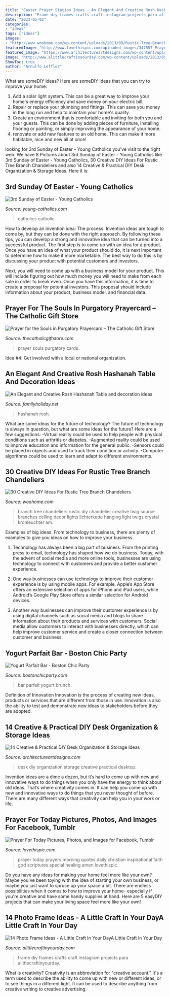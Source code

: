 ```yaml
---
title: "Easter Prayer Station Ideas - An Elegant And Creative Rosh Hashanah Table And Decoration Ideas"
description: "Frame diy frames crafts craft instagram projects para alittlecraftinyourday"
date: "2023-05-02"
categories:
- "ideas"
tags: ["ideas"]
images:
- "http://www.woohome.com/wp-content/uploads/2013/09/Rustic-Tree-Branch-Chandeliers-10.jpg"
featuredImage: "http://www.lovethispic.com/uploaded_images/347557-Prayer-For-Today.jpg"
featured_image: "https://www.architectureartdesigns.com/wp-content/uploads/2015/03/14-Creative-Practical-DIY-Desk-Organization-Storage-Ideas-12.jpg"
image: "http://www.alittlecraftinyourday.com/wp-content/uploads/2013/05/8940cb065a15251ee1daa9aea9aa7b7c.jpg"
ShowToc: true
author: "Arnulfo Leffler"
---
```



What are someDIY ideas?
Here are someDIY ideas that you can try to improve your home:
1. Add a solar light system. This can be a great way to improve your home's energy efficiency and save money on your electric bill.
2. Repair or replace your plumbing and fittings. This can save you money in the long run and help to maintain your home's quality.
3. Create an environment that is comfortable and inviting for both you and your guests. This can be done by adding pieces of furniture, installing flooring or painting, or simply improving the appearance of your home.
4. renovate or add new features to an old home. This can make it more habitable, nice and new all at once!

	

		
looking for 3rd Sunday of Easter - Young Catholics you've visit to the right web. We have 8 Pictures about 3rd Sunday of Easter - Young Catholics like 3rd Sunday of Easter - Young Catholics, 30 Creative DIY Ideas For Rustic Tree Branch Chandeliers and also 14 Creative &amp; Practical DIY Desk Organization &amp; Storage Ideas. Here it is:
		
    
## 3rd Sunday Of Easter - Young Catholics

<img loading=lazy src="http://young-catholics.com/wp-content/uploads/2020/07/3rd-Sunday-of-Easter.png" onerror="this.onerror=null;this.src='https://tse4.mm.bing.net/th?id=OIP.Sk1A8SEB1vneV9vAsm_t1wHaEK&amp;pid=15.1';" alt="3rd Sunday of Easter - Young Catholics">

_Source: young-catholics.com_

>catholics catholic. 

	

How to develop an invention idea: The process.
Invention ideas are tough to come by, but they can be done with the right approach. By following these tips, you can develop a strong and innovative idea that can be turned into a successful product.
The first step is to come up with an idea for a product. Once you have an idea of what your product should do, it is next important to determine how to make it more marketable. The best way to do this is by discussing your product with potential customers and investors.

Next, you will need to come up with a business model for your product. This will include figuring out how much money you will need to make from each sale in order to break even. Once you have this information, it is time to create a proposal for potential investors. This proposal should include information about your product, business model, and financial data.

    
## Prayer For The Souls In Purgatory Prayercard – The Catholic Gift Store

<img loading=lazy src="https://cdn.shopify.com/s/files/1/2197/9029/products/pc1013b_1024x1024.jpg?v=1508193159" onerror="this.onerror=null;this.src='https://tse3.mm.bing.net/th?id=OIP.MIKOLN-F8PL1ilukJc4nXQAAAA&amp;pid=15.1';" alt="Prayer for the Souls in Purgatory Prayercard – The Catholic Gift Store">

_Source: thecatholicgiftstore.com_

>prayer souls purgatory cards. 

	

Idea #4: Get involved with a local or national organization.
 

    
## An Elegant And Creative Rosh Hashanah Table And Decoration Ideas

<img loading=lazy src="https://www.familyholiday.net/wp-content/uploads/2012/08/An-Elegant-and-Creative-_-Rosh-_-Hashanah-_Table-_-and-_-decoration-_-ideas-__09.jpg" onerror="this.onerror=null;this.src='https://tse3.mm.bing.net/th?id=OIP.SXc24enX9-5iCX9JWGnmVAHaLD&amp;pid=15.1';" alt="An Elegant and Creative Rosh Hashanah Table and decoration ideas">

_Source: familyholiday.net_

>hashanah rosh. 

	

What are some ideas for the future of technology?
The future of technology is always in question, but what are some ideas for the future? Here are a few suggestions: 
-Virtual reality could be used to help people with physical conditions such as arthritis or diabetes. 
-Augmented reality could be used to improve education and information for the general public. 
-Sensors could be placed in objects and used to track their condition or activity. 
-Computer algorithms could be used to learn and adapt to different environments.

    
## 30 Creative DIY Ideas For Rustic Tree Branch Chandeliers

<img loading=lazy src="http://www.woohome.com/wp-content/uploads/2013/09/Rustic-Tree-Branch-Chandeliers-10.jpg" onerror="this.onerror=null;this.src='https://tse2.mm.bing.net/th?id=OIP.rh9_gJXNjCzsbMfYZW1LtQHaLI&amp;pid=15.1';" alt="30 Creative DIY Ideas For Rustic Tree Branch Chandeliers">

_Source: woohome.com_

>branch tree chandeliers rustic diy chandelier creative twig source branches ceiling decor lights lichterkette hanging light twigs crystal kronleuchter am. 

	

Examples of big ideas: From technology to business, there are plenty of examples to give you ideas on how to improve your business.
1. Technology has always been a big part of business. From the printing press to email, technology has shaped how we do business. Today, with the advent of social media and more online tools, businesses are using technology to connect with customers and provide a better customer experience.
2. One way businesses can use technology to improve their customer experience is by using mobile apps. For example, Apple’s App Store offers an extensive selection of apps for iPhone and iPad users, while Android’s Google Play Store offers a similar selection for Android devices.

3. Another way businesses can improve their customer experience is by using digital channels such as social media and blogs to share information about their products and services with customers. Social media allow customers to interact with businesses directly, which can help improve customer service and create a closer connection between customer and business.


    
## Yogurt Parfait Bar - Boston Chic Party

<img loading=lazy src="https://bostonchicparty.com/wp-content/uploads/2018/05/Yogurt-Parfait-Bar-Spring-Brunch-Idea-Mothers-Day-Brunch-Idea-Easy-Entertaining-Brunch-Ideas-Yogurt-Parfait-Brunch-Boston-Chic-Party-4-800x1200.jpg" onerror="this.onerror=null;this.src='https://tse2.mm.bing.net/th?id=OIP.Uj9V1ZLBdIQcLaXkgWtVRQHaLH&amp;pid=15.1';" alt="Yogurt Parfait Bar - Boston Chic Party">

_Source: bostonchicparty.com_

>bar parfait yogurt brunch. 

	

Definition of Innovation
Innovation is the process of creating new ideas, products or services that are different from those in use. Innovation is also the ability to test and demonstrate new ideas to stakeholders before they are adopted.

    
## 14 Creative &amp; Practical DIY Desk Organization &amp; Storage Ideas

<img loading=lazy src="https://www.architectureartdesigns.com/wp-content/uploads/2015/03/14-Creative-Practical-DIY-Desk-Organization-Storage-Ideas-12.jpg" onerror="this.onerror=null;this.src='https://tse3.mm.bing.net/th?id=OIP.XXwTj0N_Njnf02cQGmCicAHaMH&amp;pid=15.1';" alt="14 Creative &amp; Practical DIY Desk Organization &amp; Storage Ideas">

_Source: architectureartdesigns.com_

>desk diy organization storage creative practical desktop. 

	

Invention ideas are a dime a dozen, but it’s hard to come up with new and innovative ways to do things when you only have the energy to think about old ideas. That’s where creativity comes in. It can help you come up with new and innovative ways to do things that you never thought of before. There are many different ways that creativity can help you in your work or life.

    
## Prayer For Today Pictures, Photos, And Images For Facebook, Tumblr

<img loading=lazy src="http://www.lovethispic.com/uploaded_images/347557-Prayer-For-Today.jpg" onerror="this.onerror=null;this.src='https://tse1.mm.bing.net/th?id=OIP.I-1prikxfBgJA1oRjT2-dQHaKW&amp;pid=15.1';" alt="Prayer For Today Pictures, Photos, and Images for Facebook, Tumblr">

_Source: lovethispic.com_

>prayer today prayers morning quotes daily christian inspirational faith god scriptures special healing amen lovethispic. 

	

Do you have any ideas for making your home feel more like your own? Maybe you've been toying with the idea of starting your own business, or maybe you just want to spruce up your space a bit. There are endless possibilities when it comes to how to improve your home- especially if you're creative and have some handy supplies at hand. Here are 5 easyDIY projects that can make your living space feel more like your own!

    
## 14 Photo Frame Ideas - A Little Craft In Your DayA Little Craft In Your Day

<img loading=lazy src="http://www.alittlecraftinyourday.com/wp-content/uploads/2013/05/8940cb065a15251ee1daa9aea9aa7b7c.jpg" onerror="this.onerror=null;this.src='https://tse1.mm.bing.net/th?id=OIP.Bvlr3FHTrM1tt4DqrrQbIwHaJ3&amp;pid=15.1';" alt="14 Photo Frame Ideas - A Little Craft In Your DayA Little Craft In Your Day">

_Source: alittlecraftinyourday.com_

>frame diy frames crafts craft instagram projects para alittlecraftinyourday. 

	

What is creativity?
Creativity is an abbreviation for "creative account." It's a term used to describe the ability to come up with new or different ideas, or to see things in a different light. It can be used to describe anything from creative writing to creative advertising.

